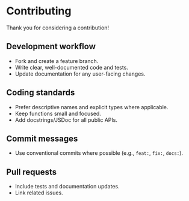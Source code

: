 # Contributing

Thank you for considering a contribution!

## Development workflow
- Fork and create a feature branch.
- Write clear, well-documented code and tests.
- Update documentation for any user-facing changes.

## Coding standards
- Prefer descriptive names and explicit types where applicable.
- Keep functions small and focused.
- Add docstrings/JSDoc for all public APIs.

## Commit messages
- Use conventional commits where possible (e.g., `feat:`, `fix:`, `docs:`).

## Pull requests
- Include tests and documentation updates.
- Link related issues.